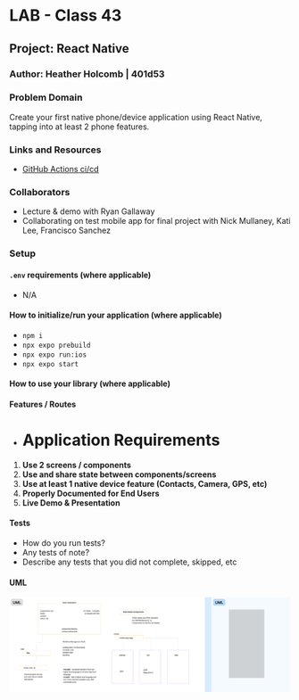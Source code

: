 # LAB - Class 43

## Project: React Native

### Author: Heather Holcomb | 401d53

### Problem Domain  

Create your first native phone/device application using React Native, tapping into at least 2 phone features.

### Links and Resources

- [GitHub Actions ci/cd](https://github.com/holcombheather/js-401d53-class-43/actions)
<!-- - [back-end server url](http://xyz.com) (when applicable)
- [front-end application](http://xyz.com) (when applicable) -->

### Collaborators

- Lecture & demo with Ryan Gallaway
- Collaborating on test mobile app for final project with Nick Mullaney, Kati Lee, Francisco Sanchez

### Setup

#### `.env` requirements (where applicable)

- N/A

#### How to initialize/run your application (where applicable)

- `npm i`
- `npx expo prebuild`
- `npx expo run:ios`
- `npx expo start`


#### How to use your library (where applicable)

#### Features / Routes

- # Application Requirements

1. **Use 2 screens / components**
2. **Use and share state between components/screens**
3. **Use at least 1 native device feature (Contacts, Camera, GPS, etc)**
4. **Properly Documented for End Users**
5. **Live Demo & Presentation**



#### Tests

- How do you run tests?
- Any tests of note?
- Describe any tests that you did not complete, skipped, etc

#### UML

![UML-43](assets/UML.png)